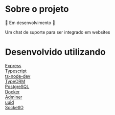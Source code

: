 # Sobre o projeto
🚧 Em desenvolvimento 🚧

Um chat de suporte para ser integrado em websites

# Desenvolvido utilizando
[Express](https://expressjs.com/pt-br/)
<br />
[Typescript](https://www.typescriptlang.org/)
<br />
[ts-node-dev](https://www.npmjs.com/package/ts-node-dev)
<br />
[TypeORM](https://typeorm.io/#/)
<br />
[PostgreSQL](https://www.postgresql.org/)
<br />
[Docker](https://www.docker.com/)
<br />
[Adminer](https://www.adminer.org/)
<br />
[uuid](https://www.npmjs.com/package/uuid)
<br />
[SocketIO](https://socket.io/)
